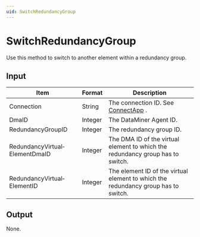 ```yaml
---
uid: SwitchRedundancyGroup
---
```


# SwitchRedundancyGroup

Use this method to switch to another element within a redundancy group.

## Input

| Item                           | Format  | Description                                                                        |
|--------------------------------|---------|------------------------------------------------------------------------------------|
| Connection                     | String  | The connection ID. See [ConnectApp](xref:ConnectApp) .   |
| DmaID                          | Integer | The DataMiner Agent ID.                                                            |
| RedundancyGroupID              | Integer | The redundancy group ID.                                                           |
| RedundancyVirtual­ElementDmaID | Integer | The DMA ID of the virtual element to which the redundancy group has to switch.     |
| RedundancyVirtual­ElementID    | Integer | The element ID of the virtual element to which the redundancy group has to switch. |

## Output

None.

